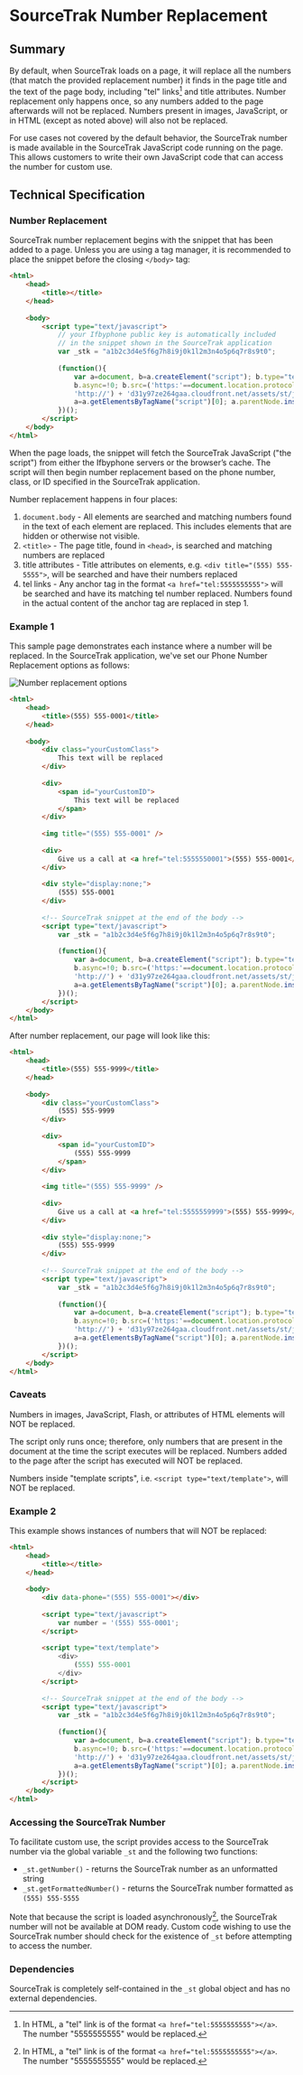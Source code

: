 # SourceTrak Number Replacement

## Summary

By default, when SourceTrak loads on a page, it will replace all the numbers (that match the provided replacement number) it finds in the page title and the text of the page body, including "tel" links[^1] and title attributes. Number replacement only happens once, so any numbers added to the page afterwards will not be replaced. Numbers present in images, JavaScript, or in HTML (except as noted above) will also not be replaced.

For use cases not covered by the default behavior, the SourceTrak number is made available in the SourceTrak JavaScript code running on the page. This allows customers to write their own JavaScript code that can access the number for custom use.

[^1]: In HTML, a "tel" link is of the format `<a href="tel:5555555555"></a>`. The number "5555555555" would be replaced.

## Technical Specification

### Number Replacement

SourceTrak number replacement begins with the snippet that has been added to a page. Unless you are using a tag manager, it is recommended to place the snippet before the closing `</body>` tag: 

```html
<html>
	<head>
		<title></title>
	</head>
	
	<body>
        <script type="text/javascript">
            // your Ifbyphone public key is automatically included
            // in the snippet shown in the SourceTrak application
            var _stk = "a1b2c3d4e5f6g7h8i9j0k1l2m3n4o5p6q7r8s9t0";
        
            (function(){
                var a=document, b=a.createElement("script"); b.type="text/javascript";
                b.async=!0; b.src=('https:'==document.location.protocol ? 'https://' :
                'http://') + 'd31y97ze264gaa.cloudfront.net/assets/st/js/st.js';
                a=a.getElementsByTagName("script")[0]; a.parentNode.insertBefore(b,a);
            })();
        </script>
    </body>
</html>
```

When the page loads, the snippet will fetch the SourceTrak JavaScript ("the script") from either the Ifbyphone servers or the browser’s cache. The script will then begin number replacement based on the phone number, class, or ID specified in the SourceTrak application.

Number replacement happens in four places:

1. `document.body` - All elements are searched and matching numbers found in the text of each element are replaced. This includes elements that are hidden or otherwise not visible.
2. `<title>` - The page title, found in `<head>`, is searched and matching numbers are replaced
3. title attributes - Title attributes on elements, e.g. `<div title="(555) 555-5555">`, will be searched and have their numbers replaced
4. tel links - Any anchor tag in the format `<a href="tel:5555555555">` will be searched and have its matching tel number replaced. Numbers found in the actual content of the anchor tag are replaced in step 1.

### Example 1

This sample page demonstrates each instance where a number will be replaced. In the SourceTrak application, we've set our Phone Number Replacement options as follows:

![Number replacement options](https://raw.githubusercontent.com/themphill/number_replacement_docs/master/img.png)

```html
<html>
	<head>
		<title>(555) 555-0001</title>
	</head>
	
	<body>
		<div class="yourCustomClass">
		    This text will be replaced
		</div>
		
		<div>
		    <span id="yourCustomID">
		    	This text will be replaced
		    </span>	
		</div>
		
		<img title="(555) 555-0001" />
		
		<div>
			Give us a call at <a href="tel:5555550001">(555) 555-0001</a>!
		</div>
		
		<div style="display:none;">
		    (555) 555-0001
		</div>
	
		<!-- SourceTrak snippet at the end of the body -->
		<script type="text/javascript">
		    var _stk = "a1b2c3d4e5f6g7h8i9j0k1l2m3n4o5p6q7r8s9t0";
		
		    (function(){
		        var a=document, b=a.createElement("script"); b.type="text/javascript";
		        b.async=!0; b.src=('https:'==document.location.protocol ? 'https://' :
		        'http://') + 'd31y97ze264gaa.cloudfront.net/assets/st/js/st.js';
		        a=a.getElementsByTagName("script")[0]; a.parentNode.insertBefore(b,a);
		    })();
		</script>
	</body>
</html>
```

After number replacement, our page will look like this:

```html
<html>
	<head>
		<title>(555) 555-9999</title>
	</head>
	
	<body>
		<div class="yourCustomClass">
		    (555) 555-9999
		</div>
		
		<div>
		    <span id="yourCustomID">
		        (555) 555-9999
		    </span>	
		</div>
		
		<img title="(555) 555-9999" />
		
		<div>
			Give us a call at <a href="tel:5555559999">(555) 555-9999</a>!
		</div>
		
		<div style="display:none;">
		    (555) 555-9999
		</div>
	
		<!-- SourceTrak snippet at the end of the body -->
		<script type="text/javascript">
		    var _stk = "a1b2c3d4e5f6g7h8i9j0k1l2m3n4o5p6q7r8s9t0";
		
		    (function(){
		        var a=document, b=a.createElement("script"); b.type="text/javascript";
		        b.async=!0; b.src=('https:'==document.location.protocol ? 'https://' :
		        'http://') + 'd31y97ze264gaa.cloudfront.net/assets/st/js/st.js';
		        a=a.getElementsByTagName("script")[0]; a.parentNode.insertBefore(b,a);
		    })();
		</script>
	</body>
</html>
```

### Caveats

Numbers in images, JavaScript, Flash, or attributes of HTML elements will NOT be replaced.

The script only runs once; therefore, only numbers that are present in the document at the time the script executes will be replaced. Numbers added to the page after the script has executed will NOT be replaced.

Numbers inside "template scripts", i.e. `<script type="text/template">`, will NOT be replaced.

### Example 2

This example shows instances of numbers that will NOT be replaced:

```html
<html>
	<head>
		<title></title>
	</head>
	
	<body>
		<div data-phone="(555) 555-0001"></div>
		
		<script type="text/javascript">
			var number = '(555) 555-0001';
		</script>
		
		<script type="text/template">
		    <div>
		        (555) 555-0001
		    </div>
		</script>
		
		<!-- SourceTrak snippet at the end of the body -->
		<script type="text/javascript">
		    var _stk = "a1b2c3d4e5f6g7h8i9j0k1l2m3n4o5p6q7r8s9t0";
		
		    (function(){
		        var a=document, b=a.createElement("script"); b.type="text/javascript";
		        b.async=!0; b.src=('https:'==document.location.protocol ? 'https://' :
		        'http://') + 'd31y97ze264gaa.cloudfront.net/assets/st/js/st.js';
		        a=a.getElementsByTagName("script")[0]; a.parentNode.insertBefore(b,a);
		    })();
		</script>
	</body>
</html>
```

### Accessing the SourceTrak Number

To facilitate custom use, the script provides access to the SourceTrak number via the global variable `_st` and the following two functions:

* `_st.getNumber()` - returns the SourceTrak number as an unformatted string
* `_st.getFormattedNumber()` - returns the SourceTrak number formatted as `(555) 555-5555`

Note that because the script is loaded asynchronously[^1], the SourceTrak number will not be available at DOM ready. Custom code wishing to use the SourceTrak number should check for the existence of `_st` before attempting to access the number.

### Dependencies

SourceTrak is completely self-contained in the `_st` global object and has no external dependencies.


[^1]: It is possible, though not recommended, to use SourceTrak synchronously. However, this is an advanced use case and not covered in this document.
